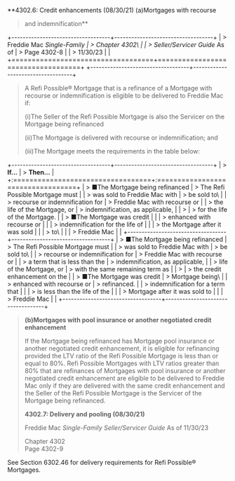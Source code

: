 **4302.6: Credit enhancements (08/30/21) (a)Mortgages with recourse
> and indemnification**

+-----------------------------------+-----------------------------------+
| > Freddie Mac *Single-Family      | > Chapter 4302\                   |
| > Seller/Servicer Guide* As of    | > Page 4302-8                     |
| > 11/30/23                        |                                   |
+===================================+===================================+
+-----------------------------------+-----------------------------------+

> A Refi Possible® Mortgage that is a refinance of a Mortgage with
> recourse or indemnification is eligible to be delivered to Freddie Mac
> if:
>
> (i)The Seller of the Refi Possible Mortgage is also the Servicer on
> the Mortgage being refinanced
>
> (ii)The Mortgage is delivered with recourse or indemnification; and
>
> (iii)The Mortgage meets the requirements in the table below:

+-----------------------------------+-----------------------------------+
| > **If\...**                      | > **Then\...**                    |
+:==================================+:==================================+
| > ■The Mortgage being refinanced  | > The Refi Possible Mortgage must |
| > was sold to Freddie Mac with    | > be sold to\                     |
| > recourse or indemnification for | > Freddie Mac with recourse or    |
| > the life of the Mortgage, or    | > indemnification, as applicable, |
| >                                 | > for the life of the Mortgage.   |
| > ■The Mortgage was credit        |                                   |
| > enhanced with recourse or       |                                   |
| > indemnification for the life of |                                   |
| > the Mortgage after it was sold  |                                   |
| > to\                             |                                   |
| > Freddie Mac                     |                                   |
+-----------------------------------+-----------------------------------+
| > ■The Mortgage being refinanced  | > The Refi Possible Mortgage must |
| > was sold to Freddie Mac with    | > be sold to\                     |
| > recourse or indemnification for | > Freddie Mac with recourse or    |
| > a term that is less than the    | > indemnification, as applicable, |
| > life of the Mortgage, or        | > with the same remaining term as |
| >                                 | > the credit enhancement on the   |
| > ■The Mortgage was credit        | > Mortgage being\                 |
| > enhanced with recourse or       | > refinanced.                     |
| > indemnification for a term that |                                   |
| > is less than the life of the    |                                   |
| > Mortgage after it was sold to   |                                   |
| > Freddie Mac                     |                                   |
+-----------------------------------+-----------------------------------+

> **(b)Mortgages with pool insurance or another negotiated credit
> enhancement**
>
> If the Mortgage being refinanced has Mortgage pool insurance or
> another negotiated credit enhancement, it is eligible for refinancing
> provided the LTV ratio of the Refi Possible Mortgage is less than or
> equal to 80%. Refi Possible Mortgages with LTV ratios greater than 80%
> that are refinances of Mortgages with pool insurance or another
> negotiated credit enhancement are eligible to be delivered to Freddie
> Mac only if they are delivered with the same credit enhancement and
> the Seller of the Refi Possible Mortgage is the Servicer of the
> Mortgage being refinanced.
>
> **4302.7: Delivery and pooling (08/30/21)**
>
> Freddie Mac *Single-Family Seller/Servicer Guide* As of 11/30/23
>
> Chapter 4302\
> Page 4302-9

See Section 6302.46 for delivery requirements for Refi Possible®
Mortgages.